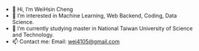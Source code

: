 - 👋 Hi, I’m WeiHsin Cheng
- 👀 I’m interested in Machine Learning, Web Backend, Coding, Data Science.
- 🌱 I’m currently studying master in National Taiwan University of Science and Technology.
- 📫 Contact me:
Email: wei4105@gmail.com

<!---
WeiWeiCheng123/WeiWeiCheng123 is a ✨ special ✨ repository because its `README.md` (this file) appears on your GitHub profile.
You can click the Preview link to take a look at your changes.
--->

